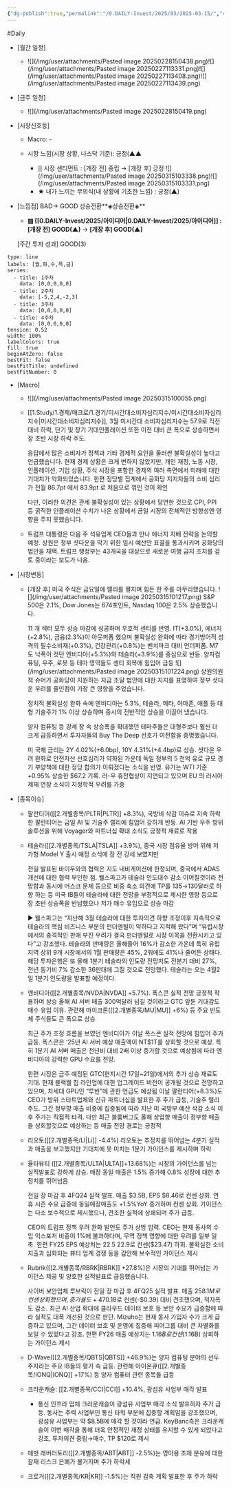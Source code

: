 ```yaml
---
{"dg-publish":true,"permalink":"/0.DAILY-Invest/2025/03/2025-03-15/","created":"2025-03-15T09:13:02.478+09:00","updated":"2025-08-06T13:54:47.882+09:00"}
---
```


#Daily 


- [월간 일정]
	- ![](/img/user/attachments/Pasted image 20250228150438.png)![](/img/user/attachments/Pasted image 20250227113331.png)![](/img/user/attachments/Pasted image 20250227113408.png)![](/img/user/attachments/Pasted image 20250227113439.png)

- [금주 일정]
	- ![](/img/user/attachments/Pasted image 20250228150419.png)



- [시장신호등]
	- Macro: -
	  
	- 시장 느낌(시장 상황, 나스닥 기준): 긍정(▲▲
		  
		- ▒ 시장 센티먼트 : [개장 전] 중립  → [개장 후] 긍정
		  ![](/img/user/attachments/Pasted image 20250315103338.png)![](/img/user/attachments/Pasted image 20250315103331.png)
		- ★ 내가 느끼는 무의식(내 상황에 기초한 느낌) : 긍정(▲)



- [느낌점] BAD→ GOOD 상승전환**◈상승전환◈** 
	  
	- **▨ [[0.DAILY-Invest/2025/아이디어\|0.DAILY-Invest/2025/아이디어]] : [개장 전] GOOD(▲)** → **[개장 후] GOOD(▲)**
	   
	[주간 투자 성과] GOOD(3)

```chart
type: line
labels: [월,화,수,목,금]
series:
  - title: 1주차
    data: [0,0,0,0,0]
  - title: 2주차
    data: [-5,2,4,-2,3]
  - title: 3주차
    data: [0,0,0,0,0]
  - title: 4주차
    data: [0,0,0,0,0]
tension: 0.52
width: 100%
labelColors: true
fill: true
beginAtZero: false
bestFit: false
bestFitTitle: undefined
bestFitNumber: 0
```




- [Macro]
	- ![](/img/user/attachments/Pasted image 20250315100055.png)
	- [[1.Study/1.경제/매크로/1.경기/미시간대소비자심리지수/미시간대소비자심리지수\|미시간대소비자심리지수]], 3월 미시간대 소비자심리지수는 57.9로 직전대비 하락, 단기 및 장기 기대인플레이션 또한 이전 대비 큰 폭으로 상승하면서 장 초반 시장 하락 주도. 
	  
	  응답에서 많은 소비자가 정책과 기타 경제적 요인을 둘러싼 불확실성이 높다고 언급했습니다. 현재 경제 상황은 크게 변하지 않았지만, 개인 재정, 노동 시장, 인플레이션, 기업 상황, 주식 시장을 포함한 경제의 여러 측면에서 미래에 대한 기대치가 악화되었습니다. 한편 정당별 집계에서 공화당 지지자들의 소비 심리가 전월 86.7pt 에서 83.9pt 로 처음으로 꺾인 것이 확인
	  
	  다만, 이러한 의견은 관세 불확실성이 있는 상황에서 당연한 것으로 CPI, PPI 등 굵직한 인플레이션 수치가 나온 상황에서 금일 시장의 전체적인 방향성엔 영향을 주지 못했습니다. 
	  
	- 트럼프 대통령은 다음 주 석유업계 CEO들과 만나 에너지 지배 전략을 논의할 예정. 상원은 정부 셧다운을 막기 위한 임시 예산안 표결을 통과시키며 공화당의 법안을 채택. 트럼프 행정부는 43개국을 대상으로 새로운 여행 금지 조치를 검토 중이라는 보도가 나옴.



- [시장변동]
  
	- [개장 후] 미국 주식은 금요일에 랠리를 펼치며 힘든 한 주를 마무리했습니다. 
	  ![](/img/user/attachments/Pasted image 20250315101217.png)
	  S&P 500은 2.1%, Dow Jones는 674포인트, Nasdaq 100은 2.5% 상승했습니다.
	  
	  11 개 섹터 모두 상승 마감에 성공하며 우호적 센티를 반영. IT(+3.0%), 에너지(+2.8%), 금융(2.3%)이 아웃퍼폼 했으며 불확실성 완화에 따라 경기방어적 성격의 필수소비재(+0.3%), 건강관리(+0.8%)는 벤치마크 대비 언더퍼폼. M7 도 낙폭이 컷던 엔비디아(+5.3%)와 테슬라(+3.9%)를 중심으로 반등. 양자컴퓨팅, 우주, 로봇 등 테마 영역들도 센티 회복에 힘입어 급등
	  ![](/img/user/attachments/Pasted image 20250315101224.png)
	  상원의원 척 슈머가 공화당이 지원하는 자금 조달 법안에 대한 지지를 표명하여 정부 셧다운 우려를 줄인점이 가장 큰 영향을 주었습니다. 
	  
	  정치적 불확실성 완화 속에 엔비디아는 5.3%, 테슬라, 메타, 아마존, 애플 등 대형 기술주가 1% 이상 상승하며 증시의 전반적인 상승을 이끌어 냈습니다. 
	  
	  양자 컴퓨팅 등 강세 장 속 상승폭을 확대했던 테마주들은 대형주보다 훨씬 더 크게 급등하면서 투자자들의 Buy The Deep 선호가 여전함을 증명했습니다.
	  
	  미 국채 금리는 2Y 4.02%(+6.0bp), 10Y 4.31%(+4.4bp)로 상승. 셧다운 우려 완화로 안전자산 선호심리가 약화된 가운데 독일 정부의 5 천억 유로 규모 경기 부양책에 대한 정당 합의가 이뤄졌다는 소식을 반영. 유가는 WTI 기준 +0.95% 상승한 $67.2 기록. 러-우 휴전협상이 지연되고 있으며 EU 의 러시아 제재 연장 소식이 지정학적 우려를 가중





- [종목이슈]
	- 팔란티어([[2.개별종목/PLTR\|PLTR]] +8.3%), 국방비 삭감 이슈로 지속 하락한 팔란티어는 금일 AI 및 기술주 랠리에 힘업어 강하게 반등.  AI 기반 우주 방위 솔루션을 위해 Voyager와 파트너십 확대 소식도 긍정적 재료로 작용
	  
	- 테슬라([[2.개별종목/TSLA\|TSLA]] +3.9%),  중국 시장 점유율 방어 위해 저가형 Model Y 출시 예정 소식에 장 전 강세 보였지만 
	  
	  전일 발표된 바이두와의 협력은 지도 내비게이션에 한정되며, 중국에서 ADAS 개선에 대한 협력 부인한 점.  웰스파고가 테슬라 인도대수 감소 이어질것이라 전망함과 동시에 머스크 문제 등으로 비중 축소 의견에 TP를 135→130달러로 하향 하는 등 미국 IB들이 테슬라에 대한 전망을 부정적으로 제시한 영향 등으로 장 초반 상승폭을 반납했으나 저가 매수 유입으로 상승 마감
	  
	   ▶ 웰스파고는 “지난해 3월 테슬라에 대한 투자의견 하향 조정이후 지속적으로 테슬라의 핵심 비즈니스 부문의 펀더멘털이 약하다고 지적해 왔다”며 “유럽시장에서의 충격적인 판매 부진 우려가 결국 펀더멘털로 시장 이목을 전환시키고 있다”고 강조했다.   테슬라의 판매량은 올해들어 16%가 감소한 가운데 특히 유럽지역 상위 9개 시장에서의 1월 판매량은 45%, 2워에도 41%나 줄어든 상태다.   해당 투자은행은 또 올해 1분기 테슬라의 인도량 전망치도 전분기 대비 27%, 전년 동기비 7% 감소한 36만대에 그칠 것으로 전망했다.   테슬라는 오는 4월2일 1분기 인도량을 발표할 예정이다.
	  
	- 엔비디아([[2.개별종목/NVDA\|NVDA]] +5.7%). 폭스콘 실적 전망 긍정적 작용하며 상승 올해 AI 서버 매출 300억달러 넘길 것이라고 GTC 앞둔 기대감도 매수 유입 이유. 관련해 마이크론([[2.개별종목/MU\|MU]] +6%) 등 주요 반도체 주식들도 큰 폭으로 상승
	  
	  최근 주가 조정 흐름을 보였던 엔비디아가 이날 폭스콘 실적 전망에 힘입어 주가 급등. 폭스콘은 ‘25년 AI 서버 예상 매출액이 NT$1T를 상회할 것으로 예상. 특히 1분기 AI 서버 매출은 전년비 대비 2배 이상 증가할 것으로 예상됨에 따라 엔비디아의 강력한 GPU 수요를 전망. 
	  
	  한편 시장은 금주 예정된 GTC(현지시간 17일~21일)에서의 추가 상승 재료도 기대. 현재 블랙웰 칩 라인업에 대한 업그레이드 버전이 공개될 것으로 전망하고 있으며, 차세대 GPU인 “루빈”에 관한 언급도 예상됨 이날 팔란티어(+8.3%)도 CEO가 방위 스타트업체와 신규 파트너십을 발표한 후 주가 급등, 기술주 랠리 주도. 그간 정부향 매출 비중에 집중됨에 따라 지난 미 국방부 예산 삭감 소식 이후 주가는 직접적 타격. 다만 최근 블룸버그도 올해 상업향 매출이 정부향 매출을 상회할것으로 예상하는 등 매출 전망 경로는 긍정적
	  
	- 리오토([[2.개별종목/LI\|Li]] -4.4%) 리오토는 추정치를 뛰어넘는 4분기 실적과 매출을 보고했지만 기대치에 못 미치는 1분기 가이던스를 제시하며 하락
	  
	- 율타뷰티 ([[2.개별종목/ULTA\|ULTA]]+13.68%)는 시장의 가이던스를 넘는 실적발표로 강하게 상승. 매장 동일 매출은 1.5% 증가해 0.8% 성장에 대한 추정치를 뛰어넘음
	  
	  전일 장 마감 후 4FQ24 실적 발표. 매출 $3.5B, EPS $8.46로 컨센 상회. 연휴 시즌 수요 급증에 동일매장매출도 +1.5%YoY 증가하며 컨센 상회. 가이던스는 다소 보수적으로 제시했으나, 견조한 실적에 상쇄되며 주가 급등. 
	  
	  CEO의 트럼프 정책 우려 완화 발언도 주가 상방 압력. CEO는 현재 동사의 수입 익스포저 비중이 1%에 불과하다며, 무역 정책 영향에 대한 우려를 일부 일축. 한편 FY25 EPS 예상치는 $22.5~$22.9로 컨센($23.47) 하회. 불확실한 소비 지출과 심화되는 뷰티 업계 경쟁 등을 감안해 보수적인 가이던스 제시
	  
	- Rubrik([[2.개별종목/RBRK\|RBRK]] +27.8%)은 시장의 기대를 뛰어넘는 가이던스 제공 및 양호한 실적발표로 급등했습니다.
	  
	  사이버 보안업체 루브릭이 전일 장 마감 후 4FQ25 실적 발표. 매출 $258.1M로 컨센 상회 했으며, 증가율도 +47%YoY 기록. EPS는 -$0.18로 컨센(-$0.39) 대비 견조했으며, 적자폭도 감소. 최근 AI 산업 확대에 클라우드 데이터 보호 등 보안 수요가 급증함에 따라 실적도 대폭 개선된 것으로 판단. Mizuho는 현재 동사 가입자 수가 크게 급증하고 있으며, 그간 데이터 보호 및 운영에 집중해 피어그룹 대비 큰 차별화를 보일 수 있었다고 강조. 한편 FY26 매출 예상치는 $1.16B로 컨센($1.16B) 상회하는 가이던스 제시
	  
	- D-Wave([[2.개별종목/QBTS\|QBTS]] +46.9%)는 양자 컴퓨팅 분야의 선두주자라는 주요 IB들의 평가 속 급등. 관련해 아이온큐([[2.개별종목/IONQ\|IONQ]] +17%) 등 양자 컴퓨터 관련 종목들 급등
	  
	- 크라운캐슬: [[2.개별종목/CCI\|CCI]] +10.4%, 광섬유 사업부 매각 발표
		- 통신 인프라 업체 크라운캐슬이 광섬유 사업부 매각 소식 발표하자 주가 급등. 동사는 주력 사업부인 통신 타워 부문에 집중할 계획임을 강조했으며, 광섬유 사업부는 약 $8.5B에 매각 할 것이라 언급. KeyBanc측은 크라운캐슬이 이번 매각을 통해 더욱 안정적인 재정 상태를 유지할 수 있게 되었다고 강조, 투자의견 중립→매수, TP $120로 제시
		  
	- 애벗 래버러토리([[2.개별종목/ABT\|ABT]] -2.5%)는 영아용 조제 분유에 대한 잠재 리스크 은폐가 불거지며 주가 하락세
	  
	- 크로거([[2.개별종목/KR\|KR]] -1.5%)는 직원 감축 계획 발표한 후 주가 하락